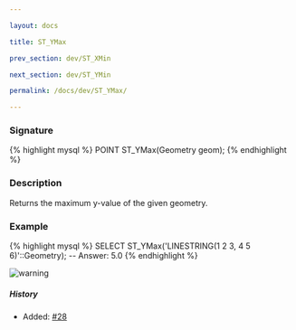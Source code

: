 ```yaml
---

layout: docs

title: ST_YMax

prev_section: dev/ST_XMin

next_section: dev/ST_YMin

permalink: /docs/dev/ST_YMax/

---
```


### Signature

{% highlight mysql %}
POINT ST_YMax(Geometry geom);
{% endhighlight %}

### Description

Returns the maximum y-value of the given geometry.

### Example

{% highlight mysql %}
SELECT ST_YMax('LINESTRING(1 2 3, 4 5 6)'::Geometry);
-- Answer:    5.0
{% endhighlight %}

![warning](../images/illustations/properties/ST_YMax.png)

##### History

* Added: [#28](https://github.com/irstv/H2GIS/pull/28)
